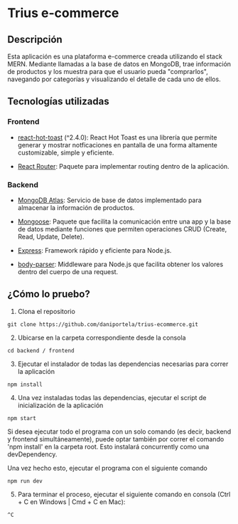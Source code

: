 # Trius e-commerce

## Descripción
Esta aplicación es una plataforma e-commerce creada utilizando el stack MERN. Mediante llamadas a la base de datos en MongoDB, trae información de productos y los muestra para que el usuario pueda "comprarlos", navegando por categorías y visualizando el detalle de cada uno de ellos.

## Tecnologías utilizadas

### Frontend

* [react-hot-toast](https://react-hot-toast.com/) (^2.4.0): React Hot Toast es una librería que permite generar y mostrar notficaciones en pantalla de una forma altamente customizable, simple y eficiente.

* [React Router](https://www.npmjs.com/package/react-router): Paquete para implementar routing dentro de la aplicación.

### Backend

* [MongoDB Atlas](https://www.mongodb.com/atlas/database): Servicio de base de datos implementado para almacenar la información de productos.

* [Mongoose](https://www.npmjs.com/package//mongoose): Paquete que facilita la comunicación entre una app y la base de datos mediante funciones que permiten operaciones CRUD (Create, Read, Update, Delete).

* [Express](https://www.npmjs.com/package/express): Framework rápido y eficiente para Node.js.

* [body-parser](https://www.npmjs.com/package/body-parser): Middleware para Node.js que facilita obtener los valores dentro del cuerpo de una request.

## ¿Cómo lo pruebo?
1. Clona el repositorio
```
git clone https://github.com/daniportela/trius-ecommerce.git
```
2. Ubicarse en la carpeta correspondiente desde la consola
```
cd backend / frontend
```
3. Ejecutar el instalador de todas las dependencias necesarias para correr la aplicación
```
npm install
```
4. Una vez instaladas todas las dependencias, ejecutar el script de inicialización de la aplicación
```
npm start
```
Si desea ejecutar todo el programa con un solo comando (es decir, backend y frontend simultáneamente), puede optar también por correr el comando 'npm install' en la carpeta root. Esto instalará concurrently como una devDependency.

Una vez hecho esto, ejecutar el programa con el siguiente comando
```
npm run dev
```
5. Para terminar el proceso, ejecutar el siguiente comando en consola (Ctrl + C en Windows | Cmd + C en Mac):
```
^C
```
